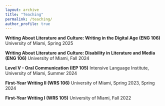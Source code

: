 ```yaml
---
layout: archive
title: "Teaching"
permalink: /teaching/
author_profile: true
---
```

**Writing About Literature and Culture: Writing in the Digital Age (ENG 106)**
University of Miami, Spring 2025

**Writing About Literature and Culture: Disability in Literature and Media (ENG 106)**
University of Miami, Fall 2024

**Level V - Oral Communication (IEP 105)**
Intensive Language Institute, University of Miami, Summer 2024

**First-Year Writing II (WRS 106)**
University of Miami, Spring 2023, Spring 2024 

**First-Year Writing I (WRS 105)**
University of Miami, Fall 2022
 


